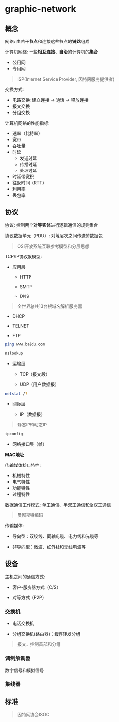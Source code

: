 # graphic-network

## 概念

网络: 由若干**节点**和连接这些节点的**链路**组成

计算机网络: 一些**相互连接**、**自治**的计算机的**集合**

- 公用网
- 专用网

> ISP(Internet Service Provider, 因特网服务提供者)

交换方式: 

- 电路交换: 建立连接 -> 通话 -> 释放连接
- 报文交换
- 分组交换

计算机网络的性能指标:

- 速率（比特率）
- 宽带
- 吞吐量
- 时延
  - 发送时延
  - 传播时延
  - 处理时延
- 时延带宽积
- 往返时间（RTT）
- 利用率
- 丢包率

## 协议

协议: 控制两个**对等实体**进行逻辑通信的规则集合

协议数据单元（PDU）: 对等层次之间传送的数据包

> OSI开放系统互联参考模型和分层思想

TCP/IP协议族模型:

- 应用层

  - HTTP
  
  - SMTP

  - DNS

> 全世界总共13台根域名解析服务器

  - DHCP

  - TELNET

  - FTP

```sh
ping www.baidu.com

nslookup 

```

- 运输层

  - TCP（报文段）
  
  - UDP（用户数据报）

```sh
netstat /?

```

- 网际层

  - IP（数据报）

> 静态IP和动态IP

```sh
ipconfig


```

- 网络接口层（帧）

**MAC地址**

传输媒体接口特性:

- 机械特性
- 电气特性
- 功能特性
- 过程特性

数据通信工作模式: 单工通信、半双工通信和全双工通信

> 曼彻斯特编码

传输媒体:

- 导向型：双绞线、同轴电缆、电力线和光缆等

- 非导向型：微波、红外线和无线电波等

## 设备

主机之间的通信方式:

- 客户-服务器方式（C/S）

- 对等方式（P2P）

### 交换机

- 电话交换机

- 分组交换机(路由器)：缓存转发分组

> 报文、控制首部和分组

### 调制解调器

数字信号和模拟信号

### 集线器


## 标准

> 因特网协会ISOC
